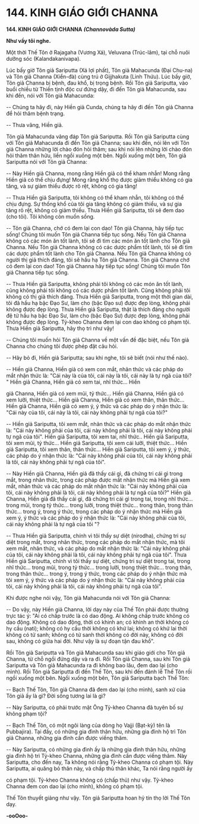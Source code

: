 # 144. KINH GIÁO GIỚI CHANNA

**144. KINH GIÁO GIỚI CHANNA**
***(Channovàda Sutta)***

**Như vầy tôi nghe.**

Một thời Thế Tôn ở Rajagaha (Vương Xá), Veluvana (Trúc-lâm), tại chỗ nuôi dưỡng sóc
(Kalandakanivapa).

Lúc bấy giờ Tôn giả Sariputta (Xá lợi phất), Tôn giả Mahacunda (Ðại Chu-na) và Tôn giả Channa
(Xiển-đà) cùng trú ở Gijjhakuta (Linh Thứu). Lúc bấy giờ, Tôn giả Channa bị bệnh, đau khổ, bị trọng
bệnh. Rồi Tôn giả Sariputta, vào buổi chiều từ Thiền tịnh độc cư đứng dậy, đi đến Tôn giả Mahacunda,
sau khi đến, nói với Tôn giả Mahacunda:

-- Chúng ta hãy đi, này Hiền giả Cunda, chúng ta hãy đi đến Tôn giả Channa để hỏi thăm bệnh trạng.

-- Thưa vâng, Hiền giả.

Tôn giả Mahacunda vâng đáp Tôn giả Sariputta. Rồi Tôn giả Sariputta cùng với Tôn giả Mahacunda đi
đến Tôn giả Channa; sau khi đến, nói lên với Tôn giả Channa những lời chào đón hỏi thăm; sau khi nói
lên những lời chào đón hỏi thăm thân hữu, liền ngồi xuống một bên. Ngồi xuống một bên, Tôn giả
Sariputta nói với Tôn giả Channa:

-- Này Hiền giả Channa, mong rằng Hiền giả có thể kham nhẫn! Mong rằng Hiền giả có thể chịu đựng!
Mong rằng khổ thọ được giảm thiểu không có gia tăng, và sự giảm thiểu được rõ rệt, không có gia tăng!

-- Thưa Hiền giả Sariputta, tôi không có thể kham nhẫn, tôi không có thể chịu đựng. Sự thống khổ của
tôi gia tăng không có giảm thiểu, và sự gia tăng rõ rệt, không có giảm thiểu. Thưa Hiền giả Sariputta, tôi
sẽ đem dao (cho tôi). Tôi không còn muốn sống.

-- Tôn giả Channa, chớ có đem lại con dao! Tôn giả Channa, hãy tiếp tục sống! Chúng tôi muốn Tôn giả
Channa tiếp tục sống. Nếu Tôn giả Channa không có các món ăn tốt lành, tôi sẽ đi tìm các món ăn tốt
lành cho Tôn giả Channa. Nếu Tôn giả Channa không có các dược phẩm tốt lành, tôi sẽ đi tìm các dược
phẩm tốt lành cho Tôn giả Channa. Nếu Tôn giả Channa không có người thị giả thích đáng, tôi sẽ hầu hạ
Tôn giả Channa. Tôn giả Channa chớ có đem lại con dao! Tôn giả Channa hãy tiếp tục sống! Chúng tôi
muốn Tôn giả Channa tiếp tục sống.

-- Thưa Hiền giả Sariputta, không phải tôi không có các món ăn tốt lành, cũng không phải tôi không có
các dược phẩm tốt lành. Cũng không phải tôi không có thị giả thích đáng. Thưa Hiền giả Sariputta, trong
một thời gian dài, tôi đã hầu hạ bậc Ðạo Sư, làm cho (bậc Ðạo sư) được đẹp lòng, không phải không
được đẹp lòng. Thưa Hiền giả Sariputta, thật là thích đáng cho người đệ tử hầu hạ bậc Ðạo Sư, làm cho
(bậc Ðạo Sư) được đẹp lòng, không phải không được đẹp lòng. Tỷ-kheo Channa đem lại con dao không
có phạm tội. Thưa Hiền giả Sariputta, hãy thọ trì như vậy!

-- Chúng tôi muốn hỏi Tôn giả Channa về một vấn đề đặc biệt, nếu Tôn giả Channa cho chúng tôi được
phép đặt câu hỏi.

-- Hãy bỏ đi, Hiền giả Sariputta; sau khi nghe, tôi sẽ biết (nói như thế nào).

-- Hiền giả Channa, Hiền giả có xem con mắt, nhãn thức và các pháp do mắt nhận thức là: "Cái này là
của tôi, cái này là tôi, cái này là tự ngã của tôi? " Hiền giả Channa, Hiền giả có xem tai, nhĩ thức... Hiền

giả Channa, Hiền giả có xem mũi, tỷ thức... Hiền giả Channa, Hiền giả có xem lưỡi, thiệt thức... Hiền
giả Channa, Hiền giả có xem thân, thân thức... Hiền giả Channa, Hiền giả có xem ý, ý thức và các pháp
do ý nhận thức là: "Cái này của tôi, cái này là tôi, cái này không phải tự ngã của tôi?"

-- Hiền giả Sariputta, tôi xem mắt, nhãn thức và các pháp do mắt nhận thức là: "Cái này không phải của
tôi, cái này không phải là tôi, cái này không phải tự ngã của tôi". Hiền giả Sariputta, tôi xem tai, nhĩ
thức.. Hiền giả Sariputta, tôi xem mũi, tỷ thức... Hiền giả Sariputta, tôi xem cái lưỡi, thiệt thức... Hiền
giả Sariputta, tôi xem thân, thân thức... Hiền giả Sariputta, tôi xem ý, ý thức, các pháp do ý nhận thức là:
"Cái này không phải của tôi, cái này không phải là tôi, cái này không phải tự ngã của tôi".

-- Này Hiền giả Channa, Hiền giả đã thấy cái gì, đã chứng tri cái gì trong mắt, trong nhãn thức, trong các
pháp được mắt nhận thức mà Hiền giả xem mắt, nhãn thức và các pháp do mắt nhận thức là: "Cái này
không phải của tôi, cái này không phải là tôi, cái này không phải là tự ngã của tôi?" Hiền giả Channa,
Hiền giả đã thấy cái gì, đã chứng tri cái gì trong tai, trong nhĩ thức... trong mũi, trong tỷ thức... trong
lưỡi, trong thiệt thức... trong thân, trong thân thức... trong ý, trong ý thức, trong các pháp do ý nhận thức
mà Hiền giả xem ý, ý thức và các pháp do ý nhận thức là: "Cái này không phải của tôi, cái này không
phải là tự ngã của tôi "?

-- Thưa Hiền giả Sariputta, chính vì tôi thấy sự diệt (nirodha), chứng tri sự diệt trong mắt, trong nhãn
thức, trong các pháp do mắt nhận thức, mà tôi xem mắt, nhãn thức, và các pháp do mắt nhận thức là:
"Cái này không phải của tôi, cái này không phải là tôi, cái này không phải tự ngã của tôi". Thưa Hiền giả
Sariputta, chính vì tôi thấy sự diệt, chứng tri sự diệt trong tai, trong nhĩ thức... trong mũi, trong tỷ thức...
trong lưỡi, trong thiệt thức... trong thân, trong thân thức... trong ý, trong ý thức, trong các pháp do ý
nhận thức mà tôi xem ý, ý thức và các pháp do ý nhận thức là: "Cái này không phải của tôi, cái này
không phải là tôi, cái này không phải tự ngã của tôi".

Khi được nghe nói vậy, Tôn giả Mahacunda nói với Tôn giả Channa:

-- Do vậy, này Hiền giả Channa, lời dạy này của Thế Tôn phải được thường trực tác ý: "Ai có chấp
trước là có dao động. Ai không chấp trước không có dao động. Không có dao động, thời có khinh an; có
khinh an thời không có hy cầu (nati); không có hy cầu thời không có khứ lai; không có khứ lai thời
không có tử sanh; không có tử sanh thời không có đời này, không có đời sau, không có giữa hai đời.
Như vậy là sự đoạn tận đau khổ".

Rồi Tôn giả Sariputta và Tôn giả Mahacunda sau khi giáo giới cho Tôn giả Channa, từ chỗ ngồi đứng
dậy và ra đi. Rồi Tôn giả Channa, sau khi Tôn giả Sariputta và Tôn giả Mahacunda ra đi không bao lâu,
đem dao lại (cho mình). Rồi Tôn giả Sariputta đi đến Thế Tôn, sau khi đến đảnh lễ Thế Tôn rồi ngồi
xuống một bên. Ngồi xuống một bên, Tôn giả Sariputta bạch Thế Tôn:

-- Bạch Thế Tôn, Tôn giả Channa đã đem dao lại (cho mình), sanh xứ của Tôn giả ấy là gì? Ðời sống
tương lai là gì?

-- Này Sariputta, có phải trước mặt Ông Tỷ-kheo Channa đã tuyên bố sự không phạm tội?

-- Bạch Thế Tôn, có một ngôi làng của dòng họ Vajji (Bạt-kỳ) tên là Pubbajira). Tại đấy, có những gia
đình thân hữu, những gia đình hộ trì Tôn giả Channa, những gia đình cần được viếng thăm.

-- Này Sariputta, có những gia đình ấy là những gia đình thân hữu, những gia đình hộ trì Tỷ-kheo
Channa, những gia đình cần được viếng thăm. Này Sariputta, cho đến nay, Ta không nói rằng Tỷ-kheo
Channa có phạm tội. Này Sariputta, ai quăng bỏ thân này, và chấp thủ thân khác, Ta nói rằng người ấy

có phạm tội. Tỷ-kheo Channa không có (chấp thủ) như vậy. Tỷ-kheo Channa đem con dao lại (cho
mình), không có phạm tội.

Thế Tôn thuyết giảng như vậy. Tôn giả Sariputta hoan hỷ tín thọ lời Thế Tôn dạy.

**-ooOoo-**

